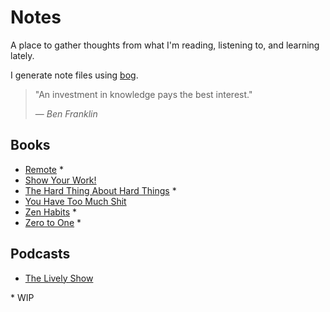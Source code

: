 # Notes

A place to gather thoughts from what I'm reading, listening to, and learning lately.

I generate note files using [bog](https://github.com/tedmiston/bog).

> "An investment in knowledge pays the best interest."
>
> &mdash; <cite>Ben Franklin</cite>

## Books
- [Remote](https://github.com/tedmiston/notes/blob/master/books/Remote.md) *
- [Show Your Work!](https://github.com/tedmiston/notes/blob/master/books/Show%20Your%20Work!.md)
- [The Hard Thing About Hard Things](https://github.com/tedmiston/notes/blob/master/books/The%20Hard%20Thing%20About%20Hard%20Things.md) *
- [You Have Too Much Shit](https://github.com/tedmiston/notes/blob/master/books/You%20Have%20Too%20Much%20Shit.md)
- [Zen Habits](https://github.com/tedmiston/notes/blob/master/books/Zen%20Habits.md) *
- [Zero to One](https://github.com/tedmiston/notes/blob/master/books/Zero%20to%20One.md) *

## Podcasts
- [The Lively Show](https://github.com/tedmiston/notes/tree/master/podcasts/The%20Lively%20Show)

\* WIP
